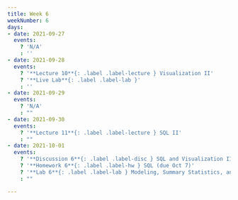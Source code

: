 ```yaml
---
title: Week 6
weekNumber: 6
days:
- date: 2021-09-27
  events:
    ? 'N/A'
    : ''
- date: 2021-09-28
  events:
    ? '**Lecture 10**{: .label .label-lecture } Visualization II'
    ? '**Live Lab**{: .label .label-lab }'
    : ''
- date: 2021-09-29
  events:
    ? 'N/A'
    : ""
- date: 2021-09-30
  events:
    ? '**Lecture 11**{: .label .label-lecture } SQL II'
    : ""
- date: 2021-10-01
  events:
    ? '**Discussion 6**{: .label .label-disc } SQL and Visualization II'
    ? '**Homework 6**{: .label .label-hw } SQL (due Oct 7)'
    ? '**Lab 6**{: .label .label-lab } Modeling, Summary Statistics, and Loss Functions (due Oct 5)'
    : ""

---
```

